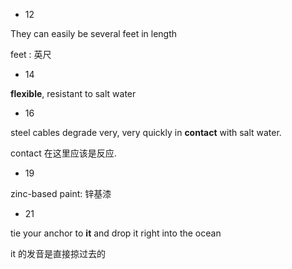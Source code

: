 * 12

They can easily be several feet in length 

feet :                            英尺

* 14

**flexible**, resistant to salt water

* 16

steel cables degrade very, very quickly in **contact** with salt water.

contact 在这里应该是反应.

* 19

zinc-based paint:                             锌基漆

* 21

tie your anchor to **it** and drop it right into the ocean

it 的发音是直接掠过去的